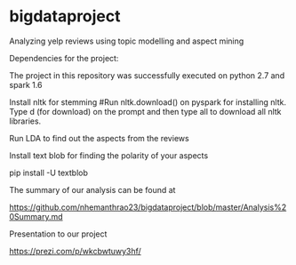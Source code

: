 # bigdataproject
Analyzing yelp reviews using topic modelling and aspect mining

Dependencies for the project: 

The project in this repository was successfully executed on python 2.7 and spark 1.6

Install nltk for stemming
#Run nltk.download() on pyspark for installing nltk. Type d (for download) on the prompt and then type all to download all nltk libraries.

Run LDA to find out the aspects from the reviews

Install text blob for finding the polarity of your aspects

pip install -U textblob 


The summary of our analysis can be found at

https://github.com/nhemanthrao23/bigdataproject/blob/master/Analysis%20Summary.md

Presentation to our project 

https://prezi.com/p/wkcbwtuwy3hf/
